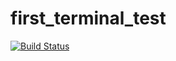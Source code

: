 # first_terminal_test
[![Build Status](https://travis-ci.org/Mzwa1080/first_terminal_test.svg?branch=master)](https://travis-ci.org/Mzwa1080/first_terminal_test)
